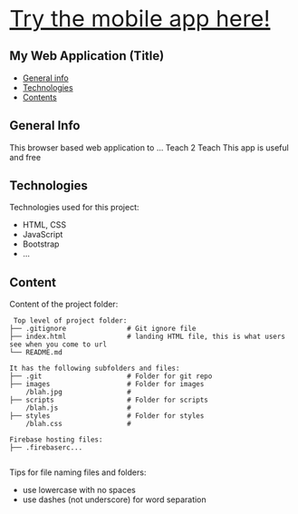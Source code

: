<span style="font-size: 40px;">[Try the mobile app here!](https://teach-to-teach.web.app/)</span>

## My Web Application (Title)

- [General info](#general-info)
- [Technologies](#technologies)
- [Contents](#content)

## General Info

This browser based web application to ...
Teach 2 Teach
This app is useful and free

## Technologies

Technologies used for this project:

- HTML, CSS
- JavaScript
- Bootstrap
- ...

## Content

Content of the project folder:

```
 Top level of project folder:
├── .gitignore               # Git ignore file
├── index.html               # landing HTML file, this is what users see when you come to url
└── README.md

It has the following subfolders and files:
├── .git                     # Folder for git repo
├── images                   # Folder for images
    /blah.jpg                #
├── scripts                  # Folder for scripts
    /blah.js                 #
├── styles                   # Folder for styles
    /blah.css                #

Firebase hosting files:
├── .firebaserc...


```

Tips for file naming files and folders:

- use lowercase with no spaces
- use dashes (not underscore) for word separation
